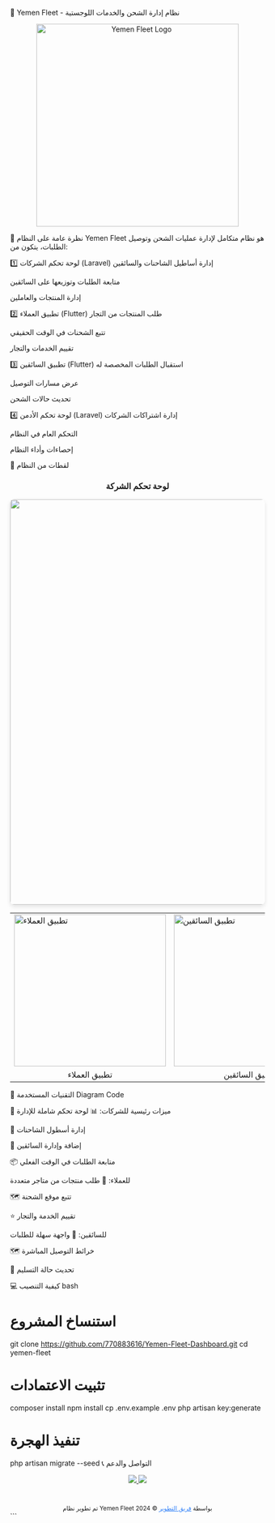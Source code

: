 🚛 Yemen Fleet - نظام إدارة الشحن والخدمات اللوجستية
<p align="center"> <img src="images/yemen_fleet_logo.png" width="400" alt="Yemen Fleet Logo"> </p>
🌟 نظرة عامة على النظام
Yemen Fleet هو نظام متكامل لإدارة عمليات الشحن وتوصيل الطلبات، يتكون من:

1️⃣ لوحة تحكم الشركات (Laravel)
إدارة أساطيل الشاحنات والسائقين

متابعة الطلبات وتوزيعها على السائقين

إدارة المنتجات والعاملين

2️⃣ تطبيق العملاء (Flutter)
طلب المنتجات من التجار

تتبع الشحنات في الوقت الحقيقي

تقييم الخدمات والتجار

3️⃣ تطبيق السائقين (Flutter)
استقبال الطلبات المخصصة له

عرض مسارات التوصيل

تحديث حالات الشحن

4️⃣ لوحة تحكم الأدمن (Laravel)
إدارة اشتراكات الشركات

التحكم العام في النظام

إحصاءات وأداء النظام

📸 لقطات من النظام
<div align="center"> <h3>لوحة تحكم الشركة</h3> <img src="images/company_dashboard.png" width="800" style="border-radius: 8px; box-shadow: 0 4px 8px rgba(0,0,0,0.1);"> <table> <tr> <td><img src="images/customer_app.png" width="300" alt="تطبيق العملاء"></td> <td><img src="images/driver_app.png" width="300" alt="تطبيق السائقين"></td> </tr> <tr> <td align="center">تطبيق العملاء</td> <td align="center">تطبيق السائقين</td> </tr> </table> </div>
🔧 التقنيات المستخدمة
Diagram
Code






🚀 ميزات رئيسية
للشركات:
📊 لوحة تحكم شاملة للإدارة

🚛 إدارة أسطول الشاحنات

👥 إضافة وإدارة السائقين

📦 متابعة الطلبات في الوقت الفعلي

للعملاء:
🛒 طلب منتجات من متاجر متعددة

🗺️ تتبع موقع الشحنة

⭐ تقييم الخدمة والتجار

للسائقين:
📱 واجهة سهلة للطلبات

🗺️ خرائط التوصيل المباشرة

🔄 تحديث حالة التسليم

💻 كيفية التنصيب
bash
# استنساخ المشروع
git clone https://github.com/770883616/Yemen-Fleet-Dashboard.git
cd yemen-fleet

# تثبيت الاعتمادات
composer install
npm install
cp .env.example .env
php artisan key:generate

# تنفيذ الهجرة
php artisan migrate --seed
📞 التواصل والدعم
<p align="center"> <a href="mailto:support@yemenfleet.com"> <img src="https://img.shields.io/badge/Email-support%40yemenfleet.com-blue?style=for-the-badge&logo=gmail"> </a> <a href="tel:+967770883615"> <img src="https://img.shields.io/badge/Phone-%2B967770883615-green?style=for-the-badge&logo=whatsapp"> </a> </p><div align="center" style="margin-top: 40px;"> <sub>تم تطوير نظام Yemen Fleet بواسطة <a href="https://github.com/your-username" style="color: #2b7df8;">فريق التطوير</a> © 2024</sub> </div> ```